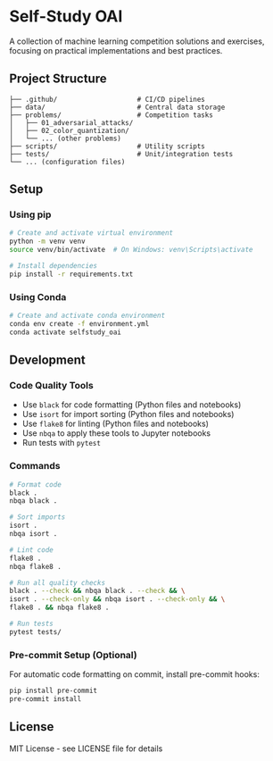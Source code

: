 # Self-Study OAI

A collection of machine learning competition solutions and exercises, focusing on practical implementations and best practices.

## Project Structure

```
├── .github/                    # CI/CD pipelines
├── data/                       # Central data storage
├── problems/                   # Competition tasks
│   ├── 01_adversarial_attacks/
│   ├── 02_color_quantization/
│   └── ... (other problems)
├── scripts/                    # Utility scripts
├── tests/                      # Unit/integration tests
└── ... (configuration files)
```

## Setup

### Using pip

```bash
# Create and activate virtual environment
python -m venv venv
source venv/bin/activate  # On Windows: venv\Scripts\activate

# Install dependencies
pip install -r requirements.txt
```

### Using Conda

```bash
# Create and activate conda environment
conda env create -f environment.yml
conda activate selfstudy_oai
```

## Development

### Code Quality Tools

- Use `black` for code formatting (Python files and notebooks)
- Use `isort` for import sorting (Python files and notebooks)
- Use `flake8` for linting (Python files and notebooks)
- Use `nbqa` to apply these tools to Jupyter notebooks
- Run tests with `pytest`

### Commands

```bash
# Format code
black .
nbqa black .

# Sort imports
isort .
nbqa isort .

# Lint code
flake8 .
nbqa flake8 .

# Run all quality checks
black . --check && nbqa black . --check && \
isort . --check-only && nbqa isort . --check-only && \
flake8 . && nbqa flake8 .

# Run tests
pytest tests/
```

### Pre-commit Setup (Optional)

For automatic code formatting on commit, install pre-commit hooks:

```bash
pip install pre-commit
pre-commit install
```

## License

MIT License - see LICENSE file for details 